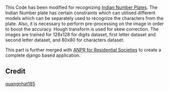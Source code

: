 This Code has been modified for recognizing [Indian Number Plates](https://en.wikipedia.org/wiki/Vehicle_registration_plates_of_India).
The Indian Number plate has certain constraints which can utilised different models which can be separately used to recognize the characters from the plate.
Also, it is necessary to perform pre-processing on the image in order to boost the accuracy.
Hough transform is used for skew correction.
The images are trained for 128x128 for digits dataset, first letter dataset and second letter dataset, and 80x80 for characters dataset.

This part is further merged with [ANPR for Residential Societies](https://github.com/online5/FinalYearBEProject) to create a complete django based application.
## Credit
[quangnhat185](https://github.com/quangnhat185/Plate_detect_and_recognize)

